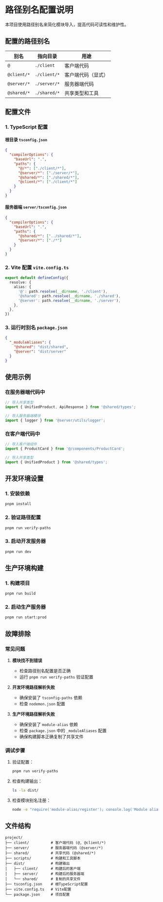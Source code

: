 # 路径别名配置说明

本项目使用路径别名来简化模块导入，提高代码可读性和维护性。

## 配置的路径别名

| 别名 | 指向目录 | 用途 |
|------|----------|------|
| `@` | `./client` | 客户端代码 |
| `@client/*` | `./client/*` | 客户端代码（显式） |
| `@server/*` | `./server/*` | 服务器端代码 |
| `@shared/*` | `./shared/*` | 共享类型和工具 |

## 配置文件

### 1. TypeScript 配置

#### 根目录 `tsconfig.json`
```json
{
  "compilerOptions": {
    "baseUrl": ".",
    "paths": {
      "@/*": ["./client/*"],
      "@server/*": ["./server/*"],
      "@shared/*": ["./shared/*"],
      "@client/*": ["./client/*"]
    }
  }
}
```

#### 服务器端 `server/tsconfig.json`
```json
{
  "compilerOptions": {
    "baseUrl": ".",
    "paths": {
      "@shared/*": ["../shared/*"],
      "@server/*": ["./*"]
    }
  }
}
```

### 2. Vite 配置 `vite.config.ts`
```typescript
export default defineConfig({
  resolve: {
    alias: {
      '@': path.resolve(__dirname, './client'),
      '@shared': path.resolve(__dirname, './shared'),
      '@server': path.resolve(__dirname, './server'),
    },
  },
})
```

### 3. 运行时别名 `package.json`
```json
{
  "_moduleAliases": {
    "@shared": "dist/shared",
    "@server": "dist/server"
  }
}
```

## 使用示例

### 在服务器端代码中
```typescript
// 导入共享类型
import { UnifiedProduct, ApiResponse } from '@shared/types';

// 导入服务器端模块
import { logger } from '@server/utils/logger';
```

### 在客户端代码中
```typescript
// 导入客户端组件
import { ProductCard } from '@/components/ProductCard';

// 导入共享类型
import { UnifiedProduct } from '@shared/types';
```

## 开发环境设置

### 1. 安装依赖
```bash
pnpm install
```

### 2. 验证路径配置
```bash
pnpm run verify-paths
```

### 3. 启动开发服务器
```bash
pnpm run dev
```

## 生产环境构建

### 1. 构建项目
```bash
pnpm run build
```

### 2. 启动生产服务器
```bash
pnpm run start:prod
```

## 故障排除

### 常见问题

1. **模块找不到错误**
   - 检查路径别名配置是否正确
   - 运行 `pnpm run verify-paths` 验证配置

2. **开发环境路径解析失败**
   - 确保安装了 `tsconfig-paths` 依赖
   - 检查 `nodemon.json` 配置

3. **生产环境路径解析失败**
   - 确保安装了 `module-alias` 依赖
   - 检查 `package.json` 中的 `_moduleAliases` 配置
   - 确保构建脚本正确复制了共享文件

### 调试步骤

1. 验证配置：
   ```bash
   pnpm run verify-paths
   ```

2. 检查构建输出：
   ```bash
   ls -la dist/
   ```

3. 检查模块别名注册：
   ```bash
   node -e "require('module-alias/register'); console.log('Module aliases registered');"
   ```

## 文件结构

```
project/
├── client/          # 客户端代码 (@, @client/*)
├── server/          # 服务器端代码 (@server/*)
├── shared/          # 共享代码 (@shared/*)
├── scripts/         # 构建和工具脚本
├── dist/            # 构建输出
│   ├── client/      # 构建后的客户端
│   ├── server/      # 构建后的服务器端
│   └── shared/      # 复制的共享文件
├── tsconfig.json    # 根TypeScript配置
├── vite.config.ts   # Vite配置
└── package.json     # 项目配置
``` 